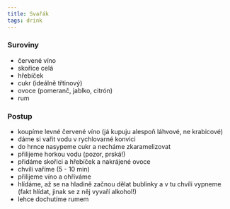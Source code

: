 ```yaml
---
title: Svařák
tags: drink
---
```


### Suroviny
- červené víno
- skořice celá
- hřebíček
- cukr (ideálně třtinový)
- ovoce (pomeranč, jablko, citrón)
- rum

### Postup
- koupíme levné červené víno (já kupuju alespoň láhvové, ne krabicové)
- dáme si vařit vodu v rychlovarné konvici
- do hrnce nasypeme cukr a necháme zkaramelizovat
- přilijeme horkou vodu (pozor, prská!)
- přidáme skořici a hřebíček a nakrájené ovoce
- chvíli vaříme (5 - 10 min)
- přilijeme víno a ohříváme
- hlídáme, až se na hladině začnou dělat bublinky a v tu chvíli vypneme (fakt hlídat, jinak se z něj vyvaří alkohol!)
- lehce dochutíme rumem
